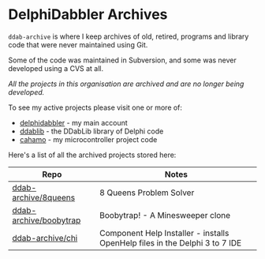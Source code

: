 # DelphiDabbler Archives

`ddab-archive` is where I keep archives of old, retired, programs and library code that were never maintained using Git.

Some of the code was maintained in Subversion, and some was never developed using a CVS at all.

_All the projects in this organisation are archived and are no longer being developed._

To see my active projects please visit one or more of:

* [delphidabbler](https://github.com/delphidabbler) - my main account
* [ddablib](https://github.com/ddablib) - the DDabLib library of Delphi code
* [cahamo](https://github.com/cahamo) - my microcontroller project code

Here's a list of all the archived projects stored here:

| Repo | Notes |
|------|-------|
| [ddab-archive/8queens](https://github.com/ddab-archive/8queens) | 8 Queens Problem Solver |
| [ddab-archive/boobytrap](https://github.com/ddab-archive/boobytrap) | Boobytrap! - A Minesweeper clone |
| [ddab-archive/chi](https://github.com/ddab-archive/chi) | Component Help Installer - installs OpenHelp files in the Delphi 3 to 7 IDE |
